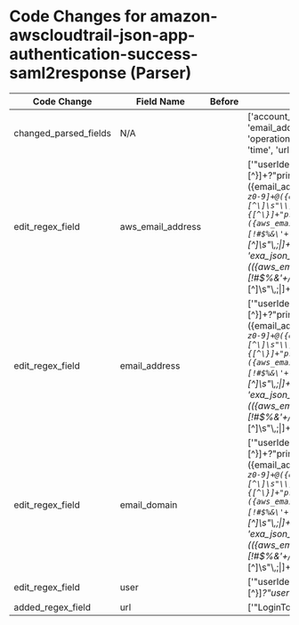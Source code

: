 # Code Changes for amazon-awscloudtrail-json-app-authentication-success-saml2response (Parser)

| Code Change | Field Name | Before | After |
|-------------|------------|--------|-------|
| changed_parsed_fields | N/A |  | ['account_id', 'app', 'aws_email_address', 'aws_user', 'email_address', 'email_domain', 'event_category', 'key_id', 'operation', 'region', 'role', 'src_host', 'src_ip', 'src_port', 'time', 'url', 'user', 'user_agent'] |
| edit_regex_field | aws_email_address |  | ['"userIdentity"\s*:\s*\{[^\}]*("type":\s*"AssumedRole")[^\}]+?"principalId"\s*:\s*"([^},]+?(:({aws_email_address}({email_address}([A-Za-z0-9]+[!#$%&\'+\/=?^_`~.\-])*[A-Za-z0-9]+@({email_domain}[^\]\s"\\,;\|]+\.[^\]\s"\\,;\|]+))))?)"', '"userIdentity"\s*:\s*\{[^\}]+"principalId"\s*:\s*"([^},]+?(:({aws_email_address}({email_address}([A-Za-z0-9]+[!#$%&\'+\/=?^_`~.\-])*[A-Za-z0-9]+@({email_domain}[^\]\s"\\,;\|]+\.[^\]\s"\\,;\|]+))))?)"[^\}]+("type":\s*"AssumedRole")', 'exa_json_path=$.additionalEventData.UserName,exa_regex=(({aws_email_address}({email_address}([A-Za-z0-9]+[!#$%&\'+\/=?^_`~.\-])*[A-Za-z0-9]+@({email_domain}[^\]\s"\\,;\|]+\.[^\]\s"\\,;\|]+)))|({user}[\w\.\-\!\#\^\~]{1,40}\$?))', 'exa_json_path=$.userIdentity.userName,exa_regex=(({aws_email_address}({email_address}([A-Za-z0-9]+[!#$%&\'+\/=?^_`~.\-])*[A-Za-z0-9]+@({email_domain}[^\]\s"\\,;\|]+\.[^\]\s"\\,;\|]+)))|({user}[\w\.\-\!\#\^\~]{1,40}\$?))', 'exa_regex="userIdentity"\s*:\s*\{[^\}]*("type":\s*"AssumedRole")[^\}]+?"principalId"\s*:\s*"([^},]+?(:({aws_email_address}({email_address}([A-Za-z0-9]+[!#$%&\'+\/=?^_`~.\-])*[A-Za-z0-9]+@({email_domain}[^\]\s"\\,;\|]+\.[^\]\s"\\,;\|]+))))?)"', 'exa_regex="userIdentity"\s*:\s*\{[^\}]+"principalId"\s*:\s*"([^},]+?(:({aws_email_address}({email_address}([A-Za-z0-9]+[!#$%&\'+\/=?^_`~.\-])*[A-Za-z0-9]+@({email_domain}[^\]\s"\\,;\|]+\.[^\]\s"\\,;\|]+))))?)"[^\}]+("type":\s*"AssumedRole")'] |
| edit_regex_field | email_address |  | ['"userIdentity"\s*:\s*\{[^\}]*("type":\s*"AssumedRole")[^\}]+?"principalId"\s*:\s*"([^},]+?(:({aws_email_address}({email_address}([A-Za-z0-9]+[!#$%&\'+\/=?^_`~.\-])*[A-Za-z0-9]+@({email_domain}[^\]\s"\\,;\|]+\.[^\]\s"\\,;\|]+))))?)"', '"userIdentity"\s*:\s*\{[^\}]+"principalId"\s*:\s*"([^},]+?(:({aws_email_address}({email_address}([A-Za-z0-9]+[!#$%&\'+\/=?^_`~.\-])*[A-Za-z0-9]+@({email_domain}[^\]\s"\\,;\|]+\.[^\]\s"\\,;\|]+))))?)"[^\}]+("type":\s*"AssumedRole")', 'exa_json_path=$.additionalEventData.UserName,exa_regex=(({aws_email_address}({email_address}([A-Za-z0-9]+[!#$%&\'+\/=?^_`~.\-])*[A-Za-z0-9]+@({email_domain}[^\]\s"\\,;\|]+\.[^\]\s"\\,;\|]+)))|({user}[\w\.\-\!\#\^\~]{1,40}\$?))', 'exa_json_path=$.userIdentity.userName,exa_regex=(({aws_email_address}({email_address}([A-Za-z0-9]+[!#$%&\'+\/=?^_`~.\-])*[A-Za-z0-9]+@({email_domain}[^\]\s"\\,;\|]+\.[^\]\s"\\,;\|]+)))|({user}[\w\.\-\!\#\^\~]{1,40}\$?))', 'exa_regex="userIdentity"\s*:\s*\{[^\}]*("type":\s*"AssumedRole")[^\}]+?"principalId"\s*:\s*"([^},]+?(:({aws_email_address}({email_address}([A-Za-z0-9]+[!#$%&\'+\/=?^_`~.\-])*[A-Za-z0-9]+@({email_domain}[^\]\s"\\,;\|]+\.[^\]\s"\\,;\|]+))))?)"', 'exa_regex="userIdentity"\s*:\s*\{[^\}]+"principalId"\s*:\s*"([^},]+?(:({aws_email_address}({email_address}([A-Za-z0-9]+[!#$%&\'+\/=?^_`~.\-])*[A-Za-z0-9]+@({email_domain}[^\]\s"\\,;\|]+\.[^\]\s"\\,;\|]+))))?)"[^\}]+("type":\s*"AssumedRole")'] |
| edit_regex_field | email_domain |  | ['"userIdentity"\s*:\s*\{[^\}]*("type":\s*"AssumedRole")[^\}]+?"principalId"\s*:\s*"([^},]+?(:({aws_email_address}({email_address}([A-Za-z0-9]+[!#$%&\'+\/=?^_`~.\-])*[A-Za-z0-9]+@({email_domain}[^\]\s"\\,;\|]+\.[^\]\s"\\,;\|]+))))?)"', '"userIdentity"\s*:\s*\{[^\}]+"principalId"\s*:\s*"([^},]+?(:({aws_email_address}({email_address}([A-Za-z0-9]+[!#$%&\'+\/=?^_`~.\-])*[A-Za-z0-9]+@({email_domain}[^\]\s"\\,;\|]+\.[^\]\s"\\,;\|]+))))?)"[^\}]+("type":\s*"AssumedRole")', 'exa_json_path=$.additionalEventData.UserName,exa_regex=(({aws_email_address}({email_address}([A-Za-z0-9]+[!#$%&\'+\/=?^_`~.\-])*[A-Za-z0-9]+@({email_domain}[^\]\s"\\,;\|]+\.[^\]\s"\\,;\|]+)))|({user}[\w\.\-\!\#\^\~]{1,40}\$?))', 'exa_json_path=$.userIdentity.userName,exa_regex=(({aws_email_address}({email_address}([A-Za-z0-9]+[!#$%&\'+\/=?^_`~.\-])*[A-Za-z0-9]+@({email_domain}[^\]\s"\\,;\|]+\.[^\]\s"\\,;\|]+)))|({user}[\w\.\-\!\#\^\~]{1,40}\$?))', 'exa_regex="userIdentity"\s*:\s*\{[^\}]*("type":\s*"AssumedRole")[^\}]+?"principalId"\s*:\s*"([^},]+?(:({aws_email_address}({email_address}([A-Za-z0-9]+[!#$%&\'+\/=?^_`~.\-])*[A-Za-z0-9]+@({email_domain}[^\]\s"\\,;\|]+\.[^\]\s"\\,;\|]+))))?)"', 'exa_regex="userIdentity"\s*:\s*\{[^\}]+"principalId"\s*:\s*"([^},]+?(:({aws_email_address}({email_address}([A-Za-z0-9]+[!#$%&\'+\/=?^_`~.\-])*[A-Za-z0-9]+@({email_domain}[^\]\s"\\,;\|]+\.[^\]\s"\\,;\|]+))))?)"[^\}]+("type":\s*"AssumedRole")'] |
| edit_regex_field | user |  | ['"userIdentity"\s*:\s*\{[^\}]+(("type"\s*:\s*"Role")[^\}]*?"userName"\s*:\s*"({role}[^"]+)|"userName"\s*:\s*"({aws_user}({user}[\w\.\-\!\#\^\~]{1,40}\$?)))"', 'exa_json_path=$.additionalEventData.UserName,exa_regex=(({aws_email_address}({email_address}([A-Za-z0-9]+[!#$%&\'+\/=?^_`~.\-])*[A-Za-z0-9]+@({email_domain}[^\]\s"\\,;\|]+\.[^\]\s"\\,;\|]+)))|({user}[\w\.\-\!\#\^\~]{1,40}\$?))', 'exa_json_path=$.userIdentity.userName,exa_regex=(({aws_email_address}({email_address}([A-Za-z0-9]+[!#$%&\'+\/=?^_`~.\-])*[A-Za-z0-9]+@({email_domain}[^\]\s"\\,;\|]+\.[^\]\s"\\,;\|]+)))|({user}[\w\.\-\!\#\^\~]{1,40}\$?))', 'exa_regex="userIdentity"\s*:\s*\{[^\}]+(("type"\s*:\s*"Role")[^\}]*?"userName"\s*:\s*"({role}[^"]+)|"userName"\s*:\s*"({aws_user}({user}[\w\.\-\!\#\^\~]{1,40}\$?)))"'] |
| added_regex_field | url |  | ['"LoginTo":"({url}[^"]+?)"'] |